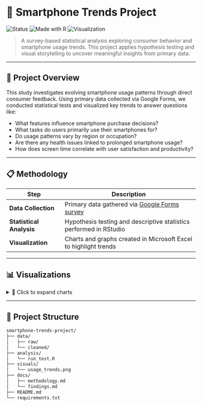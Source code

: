 # 📱 Smartphone Trends Project

![Status](https://img.shields.io/badge/status-Completed-brightgreen)
![Made with R](https://img.shields.io/badge/made%20with-R-blue)
![Visualization](https://img.shields.io/badge/visualized%20in-Excel-orange)

> A survey-based statistical analysis exploring consumer behavior and smartphone usage trends. This project applies hypothesis testing and visual storytelling to uncover meaningful insights from primary data.

---

## 🧠 Project Overview

This study investigates evolving smartphone usage patterns through direct consumer feedback. Using primary data collected via Google Forms, we conducted statistical tests and visualized key trends to answer questions like:

- What features influence smartphone purchase decisions?
- What tasks do users primarily use their smartphones for?
- Do usage patterns vary by region or occupation?
- Are there any health issues linked to prolonged smartphone usage?
- How does screen time correlate with user satisfaction and productivity?

---

## 📋 Methodology

| Step | Description |
|------|-------------|
| **Data Collection** | Primary data gathered via [Google Forms survey](https://forms.gle/82FkHuSPx5FbxMEY9) |
| **Statistical Analysis** | Hypothesis testing and descriptive statistics performed in RStudio |
| **Visualization** | Charts and graphs created in Microsoft Excel to highlight trends |

---

## 📊 Visualizations

<details>
  <summary>📸 Click to expand charts</summary>
  
*Bar chart of brand distribution* 
*<p align="center">
  <img src="../visuals/bar-chart1.png" alt="Survey Chart" width="400"/>
</p>
* 
*Pie chart of brand distribution* 
*<p align="center">
  <img src="../visuals/pie-chart.png" alt="pie-chart" width="400"/>
</p>
* 
*Box plot comparing usage hours across age groups*
*<p align="center">
  <img src="../visuals/bar-chart2.png" alt="Survey Chart" width="400"/>
</p>
* 

</details>

---

## 📁 Project Structure

```bash
smartphone-trends-project/
├── data/                
│   ├── raw/              
│   └── cleaned/           
├── analysis/              
│   └── run_test.R  
├── visuals/               
│   └── usage_trends.png   
├── docs/                 
│   ├── methodology.md 
│   └── findings.md      
├── README.md           
└── requirements.txt     


